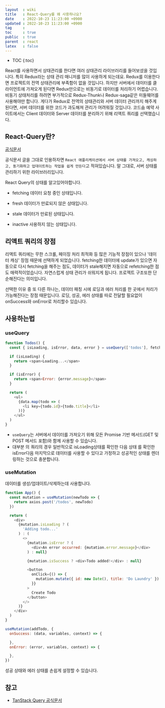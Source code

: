 ```yaml
---
layout  : wiki
title   : React-Query를 왜 사용하나요?
date    : 2022-10-23 11:23:00 +0900
updated : 2022-10-23 11:23:00 +0900
tag     : 
toc     : true
public  : true
parent  : react
latex   : false
---
```


* TOC
{:toc}

React를 사용하면서 상태관리를 한다면 여러 상태관리 라이브러리를 들어보셨을 것입니다. 특히 Redux라는 상태 관리 매니저를 많이 사용하게 되는데요. Redux를 이용한다면 프로젝트의 전역 상태관리에 부족함이 없을 것입니다. 하지만 서버에서 데이터를 클라이언트에 가져오게 된다면 Redux만으로는 비동기로 데이터를 처리하기 어렵습니다. 비동기 상태처리를 하려면 부가적으로 Redux-Thunk나 Redux-saga같은 미들웨어를 사용해야만 합니다. 게다가 Redux로 전역의 상태관리와 서버 데이터 관리까지 해주게 된다면, 서버 데이터를 위한 코드가 과도해져 관리가 어려워질 것입니다. 코드숨 예약 사이트에서는 Client 데이터와 Server 데이터를 분리하기 위해 리액트 쿼리를 선택했습니다.

## React-Query란?

[공식문서](https://tanstack.com/query/v4/docs/overview)

공식문서 글을 그대로 인용하자면 `React 애플리케이션에서 서버 상태를 가져오고, 캐싱하고, 동기화하고 업데이트하는 작업을 쉽게 만든다`고 적혀있습니다. 말 그대로, 서버 상태를 관리하기 위한 라이브러리입니다.

React Query의 상태를 알고있어야합니다.

- fetching
데이터 요청 중인 상태입니다. 

- fresh
데이터가 만료되지 않은 상태입니다.

- stale
데이터가 만료된 상태입니다.

- inactive
사용하지 않는 상태입니다. 

## 리액트 쿼리의 장점

리액트 쿼리에는 무한 스크롤, 페이징 처리 최적화 등 많은 기능적 장점이 있으나 '데이터 캐싱' 장점 때문에 선택하게 되었습니다.
fetching한 데이터에 update가 있으면 자동으로 다시 fetching을 해주는 점도, 데이터가 stale해지면 자동으로 refetching한 점도 매력적이었습니다. 자연스럽게 상태 관리가 쉬워지게 됩니다. 프로젝트 구조또한 단순해진다는 의미입니다. 

선택한 이유 중 또 다른 하나는, 데이터 패칭 시에 로딩과 에러 처리를 한 곳에서 처리가 가능해진다는 장점 때문입니다.
로딩, 성공, 에러 상태를 따로 전달할 필요없이 onSuccess와 onError로 처리할수 있습니다.

## 사용하는법

### useQuery

```js
function Todos() {
  const { isLoading, isError, data, error } = useQuery(['todos'], fetchTodoList)

  if (isLoading) {
    return <span>Loading...</span>
  }

  if (isError) {
    return <span>Error: {error.message}</span>
  }

  return (
    <ul>
      {data.map(todo => (
        <li key={todo.id}>{todo.title}</li>
      ))}
    </ul>
  )
}

```

- `useQuery`는 서버에서 데이터를 가져오기 위해 모든 Promise 기반 메서드(GET 및 POST 메서드 포함)와 함께 사용할 수 있습니다.
- 대부분 의 쿼리의 경우 일반적으로 isLoading상태를 확인한 다음 상태 를 확인한 isError다음 마지막으로 데이터를 사용할 수 있다고 가정하고 성공적인 상태를 렌더링하는 것으로 충분합니다.

### useMutation
데이터를 생성/업데이트/삭제하는데 사용합니다.

```js
function App() {
  const mutation = useMutation(newTodo => {
    return axios.post('/todos', newTodo)
  })

  return (
    <div>
      {mutation.isLoading ? (
        'Adding todo...'
      ) : (
        <>
          {mutation.isError ? (
            <div>An error occurred: {mutation.error.message}</div>
          ) : null}

          {mutation.isSuccess ? <div>Todo added!</div> : null}

          <button
            onClick={() => {
              mutation.mutate({ id: new Date(), title: 'Do Laundry' })
            }}
          >
            Create Todo
          </button>
        </>
      )}
    </div>
  )
}
```

```js
useMutation(addTodo, {
  onSuccess: (data, variables, context) => {

  },
  onError: (error, variables, context) => {

  },
})
```

성공 상태와 에러 상태를 손쉽게 설정할 수 있습니다.

## 참고

- [TanStack Query 공식문서](https://tanstack.com/query/v4/docs/overview)